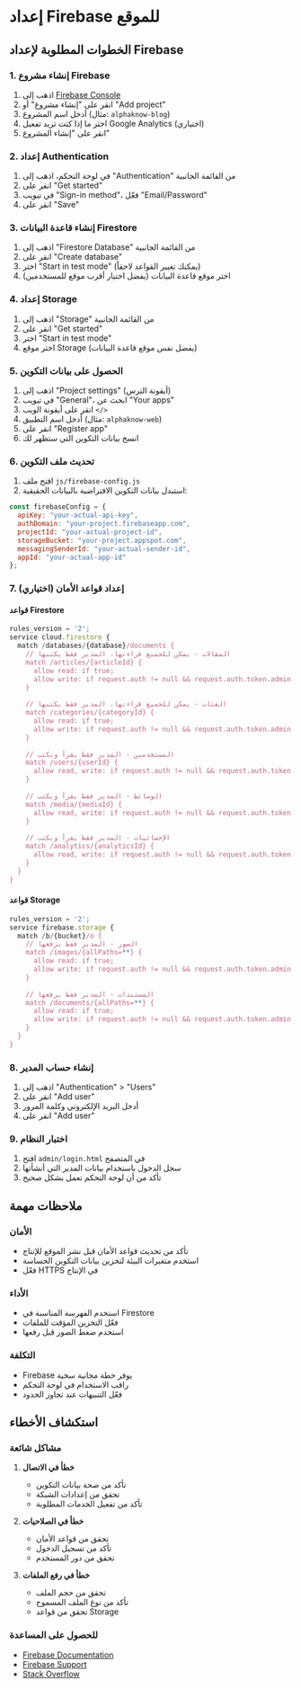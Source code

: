 # إعداد Firebase للموقع

## الخطوات المطلوبة لإعداد Firebase

### 1. إنشاء مشروع Firebase

1. اذهب إلى [Firebase Console](https://console.firebase.google.com/)
2. انقر على "إنشاء مشروع" أو "Add project"
3. أدخل اسم المشروع (مثال: `alphaknow-blog`)
4. اختر ما إذا كنت تريد تفعيل Google Analytics (اختياري)
5. انقر على "إنشاء المشروع"

### 2. إعداد Authentication

1. في لوحة التحكم، اذهب إلى "Authentication" من القائمة الجانبية
2. انقر على "Get started"
3. في تبويب "Sign-in method"، فعّل "Email/Password"
4. انقر على "Save"

### 3. إنشاء قاعدة البيانات Firestore

1. اذهب إلى "Firestore Database" من القائمة الجانبية
2. انقر على "Create database"
3. اختر "Start in test mode" (يمكنك تغيير القواعد لاحقاً)
4. اختر موقع قاعدة البيانات (يفضل اختيار أقرب موقع للمستخدمين)

### 4. إعداد Storage

1. اذهب إلى "Storage" من القائمة الجانبية
2. انقر على "Get started"
3. اختر "Start in test mode"
4. اختر موقع Storage (يفضل نفس موقع قاعدة البيانات)

### 5. الحصول على بيانات التكوين

1. اذهب إلى "Project settings" (أيقونة الترس)
2. في تبويب "General"، ابحث عن "Your apps"
3. انقر على أيقونة الويب `</>`
4. أدخل اسم التطبيق (مثال: `alphaknow-web`)
5. انقر على "Register app"
6. انسخ بيانات التكوين التي ستظهر لك

### 6. تحديث ملف التكوين

1. افتح ملف `js/firebase-config.js`
2. استبدل بيانات التكوين الافتراضية بالبيانات الحقيقية:

```javascript
const firebaseConfig = {
  apiKey: "your-actual-api-key",
  authDomain: "your-project.firebaseapp.com",
  projectId: "your-actual-project-id",
  storageBucket: "your-project.appspot.com",
  messagingSenderId: "your-actual-sender-id",
  appId: "your-actual-app-id"
};
```

### 7. إعداد قواعد الأمان (اختياري)

#### قواعد Firestore
```javascript
rules_version = '2';
service cloud.firestore {
  match /databases/{database}/documents {
    // المقالات - يمكن للجميع قراءتها، المدير فقط يكتبها
    match /articles/{articleId} {
      allow read: if true;
      allow write: if request.auth != null && request.auth.token.admin == true;
    }
    
    // الفئات - يمكن للجميع قراءتها، المدير فقط يكتبها
    match /categories/{categoryId} {
      allow read: if true;
      allow write: if request.auth != null && request.auth.token.admin == true;
    }
    
    // المستخدمين - المدير فقط يقرأ ويكتب
    match /users/{userId} {
      allow read, write: if request.auth != null && request.auth.token.admin == true;
    }
    
    // الوسائط - المدير فقط يقرأ ويكتب
    match /media/{mediaId} {
      allow read, write: if request.auth != null && request.auth.token.admin == true;
    }
    
    // الإحصائيات - المدير فقط يقرأ ويكتب
    match /analytics/{analyticsId} {
      allow read, write: if request.auth != null && request.auth.token.admin == true;
    }
  }
}
```

#### قواعد Storage
```javascript
rules_version = '2';
service firebase.storage {
  match /b/{bucket}/o {
    // الصور - المدير فقط يرفعها
    match /images/{allPaths=**} {
      allow read: if true;
      allow write: if request.auth != null && request.auth.token.admin == true;
    }
    
    // المستندات - المدير فقط يرفعها
    match /documents/{allPaths=**} {
      allow read: if true;
      allow write: if request.auth != null && request.auth.token.admin == true;
    }
  }
}
```

### 8. إنشاء حساب المدير

1. اذهب إلى "Authentication" > "Users"
2. انقر على "Add user"
3. أدخل البريد الإلكتروني وكلمة المرور
4. انقر على "Add user"

### 9. اختبار النظام

1. افتح `admin/login.html` في المتصفح
2. سجل الدخول باستخدام بيانات المدير التي أنشأتها
3. تأكد من أن لوحة التحكم تعمل بشكل صحيح

## ملاحظات مهمة

### الأمان
- تأكد من تحديث قواعد الأمان قبل نشر الموقع للإنتاج
- استخدم متغيرات البيئة لتخزين بيانات التكوين الحساسة
- فعّل HTTPS في الإنتاج

### الأداء
- استخدم الفهرسة المناسبة في Firestore
- فعّل التخزين المؤقت للملفات
- استخدم ضغط الصور قبل رفعها

### التكلفة
- Firebase يوفر خطة مجانية سخية
- راقب الاستخدام في لوحة التحكم
- فعّل التنبيهات عند تجاوز الحدود

## استكشاف الأخطاء

### مشاكل شائعة

1. **خطأ في الاتصال**
   - تأكد من صحة بيانات التكوين
   - تحقق من إعدادات الشبكة
   - تأكد من تفعيل الخدمات المطلوبة

2. **خطأ في الصلاحيات**
   - تحقق من قواعد الأمان
   - تأكد من تسجيل الدخول
   - تحقق من دور المستخدم

3. **خطأ في رفع الملفات**
   - تحقق من حجم الملف
   - تأكد من نوع الملف المسموح
   - تحقق من قواعد Storage

### للحصول على المساعدة
- [Firebase Documentation](https://firebase.google.com/docs)
- [Firebase Support](https://firebase.google.com/support)
- [Stack Overflow](https://stackoverflow.com/questions/tagged/firebase) 